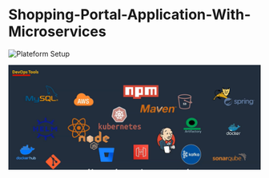 # Shopping-Portal-Application-With-Microservices

![Plateform Setup](https://github.com/saeedalig/portal-plateform-setup.git)

![alt text](images(pnj)/All-Arch.png)

